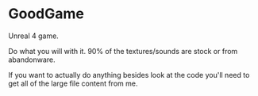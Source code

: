 # GoodGame
Unreal 4 game.

Do what you will with it. 90% of the textures/sounds are stock or from abandonware.

If you want to actually do anything besides look at the code you'll need to get all of the large file content from me.